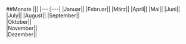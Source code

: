 ##Monate
|||
|---:|---|
|Januar|| 
|Februar||
|März||
|April||
|Mai||
|Juni||
|July||
|August||
|September||  
|Oktober||  
|November||  
|Dezember||  
